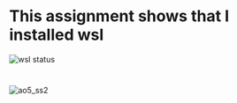 # This assignment shows that I installed wsl
![wsl status](https://github.com/user-attachments/assets/eacaf868-764f-4cd3-9c58-ba79427e2fad)
#
![ao5_ss2](https://github.com/user-attachments/assets/4d3c039f-9911-4adc-b85b-129f20440aef)
